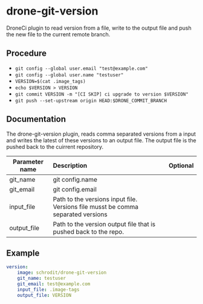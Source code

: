 # drone-git-version

DroneCi plugin to read version from a file, write to the output file and push the new file to the current remote branch.

## Procedure

- `git config --global user.email "test@example.com"`
- `git config --global user.name "testuser"`
- `VERSION=$(cat .image_tags)`
- `echo $VERSION > VERSION`
- `git commit VERSION -m "[CI SKIP] ci upgrade to version $VERSION"`
- `git push --set-upstream origin HEAD:$DRONE_COMMIT_BRANCH`

## Documentation

The drone-git-version plugin, reads comma separated versions from a input and writes the latest of these versions to an output file.
The output file is the pushed back to the cuirrent repository.

| Parameter name | Description                                                                      | Optional |
| -------------- | :------------------------------------------------------------------------------- | :------: |
| git_name       | git config.name                                                                  |          |
| git_email      | git config.email                                                                 |          |
| input_file     | Path to the versions input file. Versions file musst be comma separated versions |          |
| output_file    | Path to the version output file that is pushed back to the repo.                 |          |

## Example

```YAML
version:
    image: schrodit/drone-git-version
    git_name: testuser
    git_email: test@example.com
    input_file: .image-tags
    output_file: VERSION
```

